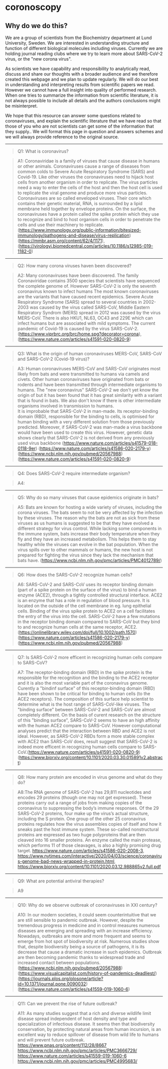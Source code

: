 # coronoscopy

## Why do we do this?
We are a group of scientists from the Biochemistry department at Lund University, Sweden. We are interested in understanding structure and function of different biological molecules including viruses. Currently we  are holding journal reading clubs where we try to learn more about SARS-CoV-2 virus, or the "new corona virus". 

As scientists we have capability and responsibility to analytically read, discuss and share our thoughts with a broader audience and we therefore created this webpage and we plan to update regularly. We will do our best in understanding and interpreting results from scientific papers we read. However we cannot have a full insight into quality of performed research. When one tries to summarize the information from scientific literature, it is not always possible to include all details and the authors conclusions might be misinterpret. 

We hope that this resource can answer some questions related to coronaviruses, and  explain the scientific literature that we have read so that those of you who are not scientists can get some of the information that they supply.. We will format this page in question and answers schemes and we will always provide reference to the original source.

---------
> Q1: What is coronavirus?

> A1:  Coronaviridae is a family of viruses that cause disease in humans or other animals. Coronaviruses cause a range of diseases from common colds to Severe Acute Respiratory Syndrome (SARS) and Covid-19. Like other viruses the coronaviruses need to hijack host cells from another organism in order to replicate. The virus particles need a way to enter the cells of the host and then the host cell is used to replicate the viral genome and produce more virus particles. Coronaviruses are so called enveloped viruses. Their core which contains their genetic material, RNA, is surrounded by a lipid membrane held together by envelope proteins. On the surface, the coronaviruses have a protein called the spike protein which they use to recognize and bind to host organism cells in order to penetrate the cells and use their machinery to replicate.(https://www.immunology.org/public-information/bitesized-immunology/pathogens-and-disease/virus-replication)
(https://mmbr.asm.org/content/62/4/1171), (https://virologyj.biomedcentral.com/articles/10.1186/s12985-019-1182-0)
---------
> Q2: How many corona viruses haven been discovered?

> A2: Many coronaviruses have been discovered. The family Coronaviridae contains 3500 species that scientists have sequenced the complete genome of. However SARS-CoV-2 is only the seventh coronavirus known to infect humans The most known coronaviruses are the variants that have caused recent epidemics. Severe Acute Respiratory Syndrome (SARS) spread to several countries in 2002-2003 was caused by the virus called SARS-CoV, Middle Eastern Respiratory Syndrom (MERS) spread in 2012 was caused by the virus MERS-CoV. There is also HKU1, NL63, OC43 and 229E which can infect humans but are associated with mild symptoms. The current pandemic of Covid-19 is caused by the virus SARS-CoV-2.(https://www.viprbrc.org/brc/home.spg?decorator=corona), (https://www.nature.com/articles/s41591-020-0820-9)
---------
> Q3: What is the origin of human coronaviruses MERS-CoV, SARS-CoV and SARS-CoV-2 (Covid-19 virus)?

> A3: Human coronaviruses MERS-CoV and SARS-CoV originates most likely from bats and were transmitted to humans via camels and civets. Other human coronaviruses have originated from bats or rodents and have been transmitted through intermediate organisms to humans. The "new coronavirus" SARS-CoV-2 we don't yet know the origin of but it has been found that it has great similarity with a variant that is found in bats. We also don't know if there is other intermediate organisms involved in transmission to humans.  
It is improbable that SARS-CoV-2 in man-made. Its receptor-binding domain (RBD), responsible for the binding to cells, is optimised for human binding with a very different solution from those previously predicted. Moreover, if SARS-CoV-2 was man-made a virus backbone would have been used to create this virus. However, genetic data shows clearly that SARS-CoV-2 is not derived from any previously used virus backbone
(https://www.nature.com/articles/s41579-018-0118-9er) (https://www.nature.com/articles/s41586-020-2179-y) (https://www.ncbi.nlm.nih.gov/pubmed/20567988) (https://www.nature.com/articles/s41591-020-0820-9)

---------
> Q4: Does SARS-CoV-2 require intermediate organism?

> A4: 

---------
> Q5: Why do so many viruses that cause epidemics originate in bats?

> A5: Bats are known for hosting a wide variety of viruses, including the corona viruses. The bats seem to not be very affected by the infection by these viruses. The reason why the bats are not as sick from these viruses as us humans is suggested to be that they have evolved a different strategy for virus control. While lacking some components in the immune system, bats increase their body temperature when they fly and they have an increased metabolism. This helps them to stay healthy while the viruses can evolve in the bat population. When the virus spills over to other mammals or humans, the new host is not prepared for fighting the virus since they lack the mechanism that bats have. 
(https://www.ncbi.nlm.nih.gov/pmc/articles/PMC4012789/)
---------
> Q6: How does the SARS-CoV-2 recognize human cells?

> A6: SARS-CoV-2 and SARS-CoV uses its receptor binding domain (part of a spike protein on the surface of the virus) to bind a human enzyme (ACE2), through a tightly controlled structural interface. ACE2 is an enzyme that has a role in regulation of blood pressure. It is located on the outside of the cell membrane in eg. lung epithelial cells. Binding of the virus spike protein to ACE2 on a cell facilitates the entry of the virus into the cell. SARS-CoV-2 have a few mutations in the receptor binding domain compared to SARS-CoV but they bind to and recognize human cells at the same receptor, ACE2.
(https://onlinelibrary.wiley.com/doi/full/10.1002/path.1570)
(https://www.nature.com/articles/s41586-020-2179-y) (https://www.ncbi.nlm.nih.gov/pubmed/20567988)
---------
> Q7: Is SARS-CoV-2 more efficent in recognizing human cells compare to SARS-CoV?

> A7: The receptor-binding domain (RBD) in the spike protein is the responsible for the recognition and the binding to the ACE2 receptor and it is also the most variable part of the coronavirus genome. Curently a "bindinf surface" of this receptor-binding domain (RBD) have been shown to be critical for binding to human cells (to the ACE2 receptors). 
The composition of this surface help scientist to determine what is the host range of SARS-CoV-like viruses. The "binding surface"  between SARS-CoV-2 and SARS-CoV are almost completely different. On the basis of curent research on the structure of this "binding surface", SARS-CoV-2 seems to have an high affinity with the human ACE2 compare to SARS-CoV. However computational analyses predict that the interaction between RBD and ACE2 is not ideal. However, as SARS-CoV-2 RBDs form a more stable complex with ACE2 than SARS-CoV does, result suggest that SARS-CoV-2 is indeed more efficent in recognizing human cells compare to SARS-CoV.(https://www.nature.com/articles/s41591-020-0820-9)(https://www.biorxiv.org/content/10.1101/2020.03.30.015891v2.abstract)

---------
> Q8: How many protein are encoded in virus genome and what do they do?

> A8:The RNA genome of SARS-CoV-2 has 29,811 nucleotides and encodes 29 proteins (though one may not get expressed). These proteins carry out a range of jobs from making copies of the coronavirus to suppressing the body’s immune responses. Of the 29 SARS-CoV-2 proteins, four make up the virus’s actual structure, including the S protein. One group of the other 25 coronavirus proteins regulates how the virus assembles copies of itself and how it sneaks past the host immune system. These so-called nonstructural proteins are expressed as two huge polyproteins that are then cleaved into 16 smaller proteins. An enzyme called the main protease, which performs 11 of those cleavages, is also a highly promising drug target.  https://www.nature.com/articles/s41586-020-2008-3, https://www.nytimes.com/interactive/2020/04/03/science/coronavirus-genome-bad-news-wrapped-in-protein.html, https://www.biorxiv.org/content/10.1101/2020.03.12.988865v2.full.pdf
---------
> Q9: What are potential antiviral therapies?

> A9
---------
> Q10: Why do we observe outbreak of coronaviruses in XXI century?

> A10: In our modern societies, it could seem counterintuitive that we are still sensible to pandemic outbreak. However, despite the tremendous progress in medicine and in control measures numerous diseases are emerging and spreading with an increase efficiency. 
Nowadays, outbreaks are more and more frequent and seems to emerge from hot spot of biodiversity at risk. Numerous studies show that, despite biodiversity being a source of pathogens, it is its decrease that cause a dramatic increase in such epidemics.  Outbreak are then becoming pandemic thanks to widespread trade and increased contact between populations.
(https://www.ncbi.nlm.nih.gov/pubmed/20567988) (https://www.visualcapitalist.com/history-of-pandemics-deadliest/) (https://journals.plos.org/plosone/article?id=10.1371/journal.pone.0090032) (https://www.nature.com/articles/s41559-019-1060-6)
---------
> Q11: Can we prevent the rise of future outbreak?

> A11: As many studies suggest that a rich and diverse wildlife limit disease spread independent of host density and type and specialization of infectious disease. It seems then that biodiversity conservation, by protecting natural areas from human incursion, is an excellent way to reduce spillover of disease from wild life to humans and will prevent future outbreak.
https://www.pnas.org/content/112/28/8667
https://www.ncbi.nlm.nih.gov/pmc/articles/PMC3666729/
https://www.nature.com/articles/s41559-019-1060-6
https://www.ncbi.nlm.nih.gov/pmc/articles/PMC4995683/

